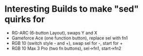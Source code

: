 # Interesting Builds to make "sed" quirks for
* RG-ARC (6-button Layout), swaps Y and X
* Gameforce Ace (one function button), replace sel with fn1
* RGB 10 (switch style - and +), swap sel for -, start for +
* RGB 10 Max 3 Pro (two fn buttons), sel->fn1, start->fn2